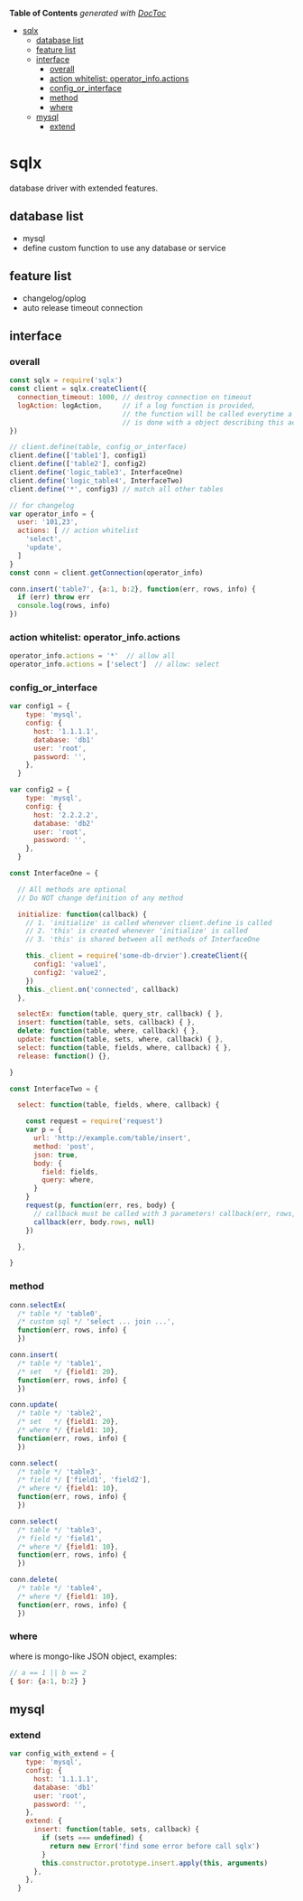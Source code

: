 <!-- START doctoc generated TOC please keep comment here to allow auto update -->
<!-- DON'T EDIT THIS SECTION, INSTEAD RE-RUN doctoc TO UPDATE -->
**Table of Contents**  *generated with [DocToc](https://github.com/thlorenz/doctoc)*

- [sqlx](#sqlx)
  - [database list](#database-list)
  - [feature list](#feature-list)
  - [interface](#interface)
    - [overall](#overall)
    - [action whitelist: operator_info.actions](#action-whitelist-operator_infoactions)
    - [config_or_interface](#config_or_interface)
    - [method](#method)
    - [where](#where)
  - [mysql](#mysql)
    - [extend](#extend)

<!-- END doctoc generated TOC please keep comment here to allow auto update -->

sqlx
=========
database driver with extended features.

## database list
* mysql
* define custom function to use any database or service

## feature list
* changelog/oplog
* auto release timeout connection

## interface


### overall
```javascript
const sqlx = require('sqlx')
const client = sqlx.createClient({
  connection_timeout: 1000, // destroy connection on timeout
  logAction: logAction,     // if a log function is provided,
                            // the function will be called everytime a action 
                            // is done with a object describing this action.
})

// client.define(table, config_or_interface)
client.define(['table1'], config1)
client.define(['table2'], config2)
client.define('logic_table3', InterfaceOne)
client.define('logic_table4', InterfaceTwo)
client.define('*', config3) // match all other tables

// for changelog
var operator_info = {
  user: '101,23',
  actions: [ // action whitelist
    'select',
    'update',
  ]
}
const conn = client.getConnection(operator_info)

conn.insert('table7', {a:1, b:2}, function(err, rows, info) {
  if (err) throw err
  console.log(rows, info)
})

```

### action whitelist: operator_info.actions

```javascript
operator_info.actions = '*'  // allow all
operator_info.actions = ['select']  // allow: select
```


### config_or_interface
```javascript
var config1 = {
    type: 'mysql',
    config: {
      host: '1.1.1.1',
      database: 'db1'
      user: 'root',
      password: '',
    },
  }

var config2 = {
    type: 'mysql',
    config: {
      host: '2.2.2.2',
      database: 'db2'
      user: 'root',
      password: '',
    },
  }

const InterfaceOne = {

  // All methods are optional
  // Do NOT change definition of any method

  initialize: function(callback) {
    // 1. 'initialize' is called whenever client.define is called
    // 2. 'this' is created whenever 'initialize' is called
    // 3. 'this' is shared between all methods of InterfaceOne

    this._client = require('some-db-drvier').createClient({
      config1: 'value1',
      config2: 'value2',
    })
    this._client.on('connected', callback)
  },

  selectEx: function(table, query_str, callback) { },
  insert: function(table, sets, callback) { },
  delete: function(table, where, callback) { },
  update: function(table, sets, where, callback) { },
  select: function(table, fields, where, callback) { },
  release: function() {},

}

const InterfaceTwo = {

  select: function(table, fields, where, callback) {

    const request = require('request')
    var p = {
      url: 'http://example.com/table/insert',
      method: 'post',
      json: true,
      body: {
        field: fields,
        query: where,
      }
    }
    request(p, function(err, res, body) {
      // callback must be called with 3 parameters! callback(err, rows, info)
      callback(err, body.rows, null)
    })

  },

}
```


### method
```javascript
conn.selectEx(
  /* table */ 'table0',
  /* custom sql */ 'select ... join ...',
  function(err, rows, info) {
  })

conn.insert(
  /* table */ 'table1',
  /* set   */ {field1: 20},
  function(err, rows, info) {
  })

conn.update(
  /* table */ 'table2',
  /* set   */ {field1: 20},
  /* where */ {field1: 10},
  function(err, rows, info) {
  })

conn.select(
  /* table */ 'table3',
  /* field */ ['field1', 'field2'],
  /* where */ {field1: 10},
  function(err, rows, info) {
  })

conn.select(
  /* table */ 'table3',
  /* field */ 'field1',
  /* where */ {field1: 10},
  function(err, rows, info) {
  })

conn.delete(
  /* table */ 'table4',
  /* where */ {field1: 10},
  function(err, rows, info) {
  })
```


### where
where is mongo-like JSON object, examples:

```javascript
// a == 1 || b == 2
{ $or: {a:1, b:2} }
```


## mysql
### extend
```js
var config_with_extend = {
    type: 'mysql',
    config: {
      host: '1.1.1.1',
      database: 'db1'
      user: 'root',
      password: '',
    },
    extend: {
      insert: function(table, sets, callback) {
        if (sets === undefined) {
          return new Error('find some error before call sqlx')
        }
        this.constructor.prototype.insert.apply(this, arguments)
      },
    },
  }
```


